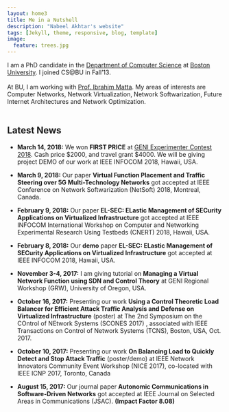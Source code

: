 ```yaml
---
layout: home3
title: Me in a Nutshell
description: "Nabeel Akhtar's website"
tags: [Jekyll, theme, responsive, blog, template]
image:
  feature: trees.jpg
---
```


I am a PhD candidate in the [Department of Computer Science](http://www.bu.edu/cs/) at [Boston University](http://www.bu.edu). I joined CS@BU in Fall’13. 
<br />
<br />
At BU, I am working with [Prof. Ibrahim Matta](http://sites.bu.edu/matta/). 
My areas of interests are Computer Networks, Network Virtualization, Network Softwarization, Future Internet Architectures and Network Optimization.
<br />
<br />

## Latest News ##

- **March 14, 2018:** We won **FIRST PRICE** at [GENI Experimenter Contest 2018](https://witestlab.poly.edu/~ffund/geni-experimenter-contest-2018/). Cash price $2000, and travel grant $4000. We will be giving project DEMO of our work at IEEE INFOCOM 2018, Hawaii, USA.  

- **March 9, 2018:** Our paper **Virtual Function Placement and Traffic Steering over 5G Multi-Technology Networks** got accepted at IEEE Conference on Network Softwarization (NetSoft) 2018, Montreal, Canada.

- **February 9, 2018:** Our paper **EL-SEC: ELastic Management of SECurity Applications on Virtualized Infrastructure** got accepted at IEEE INFOCOM International Workshop on Computer and Networking Experimental Research Using Testbeds (CNERT) 2018, Hawaii, USA. 

- **February 8, 2018:** Our **demo** paper **EL-SEC: ELastic Management of SECurity Applications on Virtualized Infrastructure** got accepted at IEEE INFOCOM 2018, Hawaii, USA. 

- **November 3-4, 2017:** I am giving tutorial on **Managing a Virtual Network Function using SDN and Control Theory** at GENI Regional Workshop (GRW), University of Oregon, USA.

- **October 16, 2017:** Presenting our work **Using a Control Theoretic Load Balancer for Efficient Attack Traffic Analysis and Defense on Virtualized Infrastructure**  (poster) at
 The 2nd Symposium on the COntrol of NEtwork Systems (SCONES 2017) , associated with IEEE Transactions on Control of Network Systems (TCNS), Boston, USA, Oct. 2017.

- **October 10, 2017:** Presenting our work **On Balancing Load to Quickly Detect and Stop Attack Traffic** (poster/demo) at IEEE Network Innovators Community Event Workshop (NICE 2017), co-located with IEEE ICNP 2017, Toronto, Canada

- **August 15, 2017:** Our journal paper **Autonomic Communications in Software-Driven Networks** got accepted at IEEE Journal on Selected Areas in Communications (JSAC). **(Impact Factor 8.08)**



